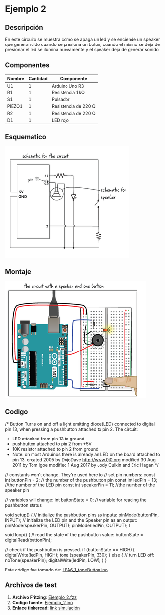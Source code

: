 # Ejemplo 2

## Descripción

En este circuito se muestra como se apaga un led y se enciende un speaker que genera ruido cuando se presiona un boton, cuando el mismo se deja de presionar el led se ilumina nuevamente y el speaker deja de generar sonido

## Componentes

|Nombre|Cantidad|Componente|
|---|---|---|
|U1	|1	| Arduino Uno R3 |
|R1	|1	| Resistencia 1kΩ |
|S1	|1	| Pulsador |
|PIEZO1	|1	| Resistencia de 220 Ω |
|R2	|1	| Resistencia de 220 Ω |
|D1	|1	| LED rojo |

## Esquematico

![esquematico](esquematico-ejemplo2.png)

## Montaje
![esquematico](montaje-ejemplo2.png)

## Codigo
/*
  Button
 Turns on and off a light emitting diode(LED) connected to digital
 pin 13, when pressing a pushbutton attached to pin 2.
 The circuit:
 * LED attached from pin 13 to ground
 * pushbutton attached to pin 2 from +5V
 * 10K resistor attached to pin 2 from ground
 * Note: on most Arduinos there is already an LED on the board
 attached to pin 13.
 created 2005
 by DojoDave <http://www.0j0.org>
 modified 30 Aug 2011
 by Tom Igoe
modified 1 Aug 2017
by Jody Culkin and Eric Hagan
*/

// constants won't change. They're used here to
// set pin numbers:
const int buttonPin = 2;     // the number of the pushbutton pin
const int ledPin = 13;       //the number of the LED pin
const int speakerPin = 11;    //the number of the speaker pin

// variables will change:
int buttonState = 0;         // variable for reading the pushbutton status

void setup() {
  // initialize the pushbutton pins as inputa:
  pinMode(buttonPin, INPUT);
  // initialize the LED pin and the Speaker pin as an output:
  pinMode(speakerPin, OUTPUT);
  pinMode(ledPin, OUTPUT);
}

void loop() {
  // read the state of the pushbutton value:
  buttonState = digitalRead(buttonPin);

  // check if the pushbutton is pressed.
  if (buttonState == HIGH) {
    digitalWrite(ledPin, HIGH);
    tone (speakerPin, 330);
  }
  else {
    // turn LED off:
    noTone(speakerPin);
    digitalWrite(ledPin, LOW);
  }
}

Este código fue tomado de: [LEA6_1_toneButton.ino](https://github.com/arduinotogo/LEA/blob/master/LEA6_1_toneButton.ino)

## Archivos de test

1. **Archivo Fritzing**: [Ejemplo_2.fzz](Ejemplo_2.fzz)
2. **Codigo fuente**: [Ejemplo_2.ino](Ejemplo_2.ino)
2. **Enlace tinkercad**: [link simulación](https://www.tinkercad.com/things/4TbmCWs0EPu-ejemplo-2) 

